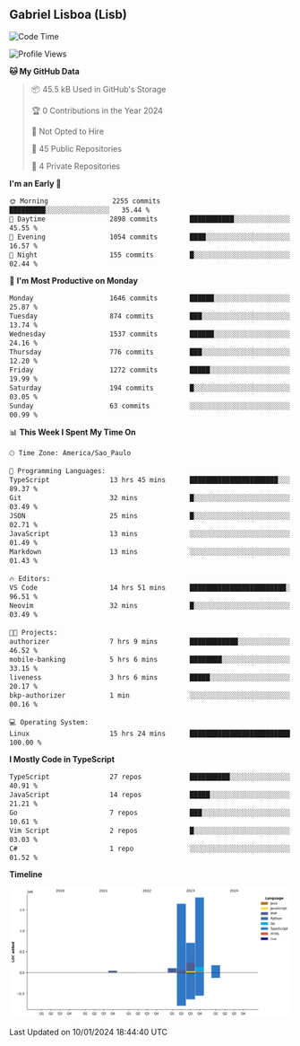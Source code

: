 ## Gabriel Lisboa (Lisb)

<!--START_SECTION:waka-->
![Code Time](http://img.shields.io/badge/Code%20Time-396%20hrs%2019%20mins-blue)

![Profile Views](http://img.shields.io/badge/Profile%20Views-0-blue)

**🐱 My GitHub Data** 

> 📦 45.5 kB Used in GitHub's Storage 
 > 
> 🏆 0 Contributions in the Year 2024
 > 
> 🚫 Not Opted to Hire
 > 
> 📜 45 Public Repositories 
 > 
> 🔑 4 Private Repositories 
 > 
**I'm an Early 🐤** 

```text
🌞 Morning                2255 commits        █████████░░░░░░░░░░░░░░░░   35.44 % 
🌆 Daytime                2898 commits        ███████████░░░░░░░░░░░░░░   45.55 % 
🌃 Evening                1054 commits        ████░░░░░░░░░░░░░░░░░░░░░   16.57 % 
🌙 Night                  155 commits         █░░░░░░░░░░░░░░░░░░░░░░░░   02.44 % 
```
📅 **I'm Most Productive on Monday** 

```text
Monday                   1646 commits        ██████░░░░░░░░░░░░░░░░░░░   25.87 % 
Tuesday                  874 commits         ███░░░░░░░░░░░░░░░░░░░░░░   13.74 % 
Wednesday                1537 commits        ██████░░░░░░░░░░░░░░░░░░░   24.16 % 
Thursday                 776 commits         ███░░░░░░░░░░░░░░░░░░░░░░   12.20 % 
Friday                   1272 commits        █████░░░░░░░░░░░░░░░░░░░░   19.99 % 
Saturday                 194 commits         █░░░░░░░░░░░░░░░░░░░░░░░░   03.05 % 
Sunday                   63 commits          ░░░░░░░░░░░░░░░░░░░░░░░░░   00.99 % 
```


📊 **This Week I Spent My Time On** 

```text
🕑︎ Time Zone: America/Sao_Paulo

💬 Programming Languages: 
TypeScript               13 hrs 45 mins      ██████████████████████░░░   89.37 % 
Git                      32 mins             █░░░░░░░░░░░░░░░░░░░░░░░░   03.49 % 
JSON                     25 mins             █░░░░░░░░░░░░░░░░░░░░░░░░   02.71 % 
JavaScript               13 mins             ░░░░░░░░░░░░░░░░░░░░░░░░░   01.49 % 
Markdown                 13 mins             ░░░░░░░░░░░░░░░░░░░░░░░░░   01.43 % 

🔥 Editors: 
VS Code                  14 hrs 51 mins      ████████████████████████░   96.51 % 
Neovim                   32 mins             █░░░░░░░░░░░░░░░░░░░░░░░░   03.49 % 

🐱‍💻 Projects: 
authorizer               7 hrs 9 mins        ████████████░░░░░░░░░░░░░   46.52 % 
mobile-banking           5 hrs 6 mins        ████████░░░░░░░░░░░░░░░░░   33.15 % 
liveness                 3 hrs 6 mins        █████░░░░░░░░░░░░░░░░░░░░   20.17 % 
bkp-authorizer           1 min               ░░░░░░░░░░░░░░░░░░░░░░░░░   00.16 % 

💻 Operating System: 
Linux                    15 hrs 24 mins      █████████████████████████   100.00 % 
```

**I Mostly Code in TypeScript** 

```text
TypeScript               27 repos            ██████████░░░░░░░░░░░░░░░   40.91 % 
JavaScript               14 repos            █████░░░░░░░░░░░░░░░░░░░░   21.21 % 
Go                       7 repos             ███░░░░░░░░░░░░░░░░░░░░░░   10.61 % 
Vim Script               2 repos             █░░░░░░░░░░░░░░░░░░░░░░░░   03.03 % 
C#                       1 repo              ░░░░░░░░░░░░░░░░░░░░░░░░░   01.52 % 
```



**Timeline**

![Lines of Code chart](https://raw.githubusercontent.com/tenlisboa/tenlisboa/main/assets/bar_graph.png)


 Last Updated on 10/01/2024 18:44:40 UTC
<!--END_SECTION:waka-->
